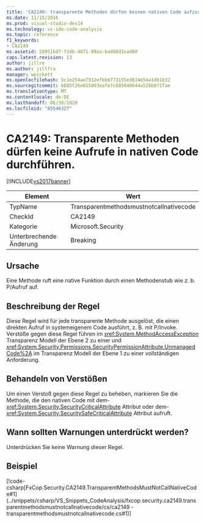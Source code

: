 ```yaml
---
title: 'CA2149: transparente Methoden dürfen keinen nativen Code aufzurufen | Microsoft-Dokumentation'
ms.date: 11/15/2016
ms.prod: visual-studio-dev14
ms.technology: vs-ide-code-analysis
ms.topic: reference
f1_keywords:
- CA2149
ms.assetid: 28951bd7-f3db-4871-99aa-bad68d1ead80
caps.latest.revision: 13
author: jillre
ms.author: jillfra
manager: wpickett
ms.openlocfilehash: 5c1e254ae7912efbb6773155ed834e54a1db1832
ms.sourcegitcommit: b885f26e015d03eafe7c885040644a52bb071fae
ms.translationtype: MT
ms.contentlocale: de-DE
ms.lasthandoff: 06/30/2020
ms.locfileid: "85546327"
---
```

# <a name="ca2149-transparent-methods-must-not-call-into-native-code"></a>CA2149: Transparente Methoden dürfen keine Aufrufe in nativen Code durchführen.
[!INCLUDE[vs2017banner](../includes/vs2017banner.md)]

|Element|Wert|
|-|-|
|TypName|Transparentmethodsmustnotcallnativecode|
|CheckId|CA2149|
|Kategorie|Microsoft.Security|
|Unterbrechende Änderung|Breaking|

## <a name="cause"></a>Ursache
 Eine Methode ruft eine native Funktion durch einen Methodenstub wie z. b. P/Aufruf auf.

## <a name="rule-description"></a>Beschreibung der Regel
 Diese Regel wird für jede transparente Methode ausgelöst, die einen direkten Aufruf in systemeigenem Code ausführt, z. B. mit P/Invoke. Verstöße gegen diese Regel führen im <xref:System.MethodAccessException> Transparenz Modell der Ebene 2 zu einer und <xref:System.Security.Permissions.SecurityPermissionAttribute.UnmanagedCode%2A> im Transparenz Modell der Ebene 1 zu einer vollständigen Anforderung.

## <a name="how-to-fix-violations"></a>Behandeln von Verstößen
 Um einen Verstoß gegen diese Regel zu beheben, markieren Sie die Methode, die den nativen Code mit dem- <xref:System.Security.SecurityCriticalAttribute> Attribut oder dem- <xref:System.Security.SecuritySafeCriticalAttribute> Attribut aufruft.

## <a name="when-to-suppress-warnings"></a>Wann sollten Warnungen unterdrückt werden?
 Unterdrücken Sie keine Warnung dieser Regel.

## <a name="example"></a>Beispiel
 [!code-csharp[FxCop.Security.CA2149.TransparentMethodsMustNotCallNativeCode#1](../snippets/csharp/VS_Snippets_CodeAnalysis/fxcop.security.ca2149.transparentmethodsmustnotcallnativecode/cs/ca2149 - transparentmethodsmustnotcallnativecode.cs#1)]
